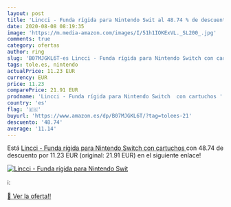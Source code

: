 ```yaml
---
layout: post
title: 'Lincci - Funda rígida para Nintendo Swit al 48.74 % de descuento'
date: 2020-08-08 08:19:35
image: 'https://m.media-amazon.com/images/I/51h1IOKExVL._SL200_.jpg'
comments: true
category: ofertas
author: ring
slug: 'B07MJGKL6T-es Lincci - Funda rígida para Nintendo Switch con cartuchos'
tags: tole.es, nintendo
actualPrice: 11.23 EUR
currency: EUR
price: 11.23
comparePrice: 21.91 EUR
prodname: 'Lincci - Funda rígida para Nintendo Switch  con cartuchos '
country: 'es'
flag: '🇪🇸'
buyurl: 'https://www.amazon.es/dp/B07MJGKL6T/?tag=tolees-21'
descuento: '48.74'
average: '11.14'
---
```


Está [Lincci - Funda rígida para Nintendo Switch  con cartuchos ](https://www.amazon.es/dp/B07MJGKL6T/?tag=tolees-21) con 48.74 de descuento por 11.23 EUR (original: 21.91 EUR) en el siguiente enlace!

[![Lincci - Funda rígida para Nintendo Swit](https://m.media-amazon.com/images/I/51h1IOKExVL._SL200_.jpg)](https://www.amazon.es/dp/B07MJGKL6T/?tag=tolees-21)

ℹ️:


[🛒 Ver la oferta!!](https://www.amazon.es/dp/B07MJGKL6T/?tag=tolees-21)
